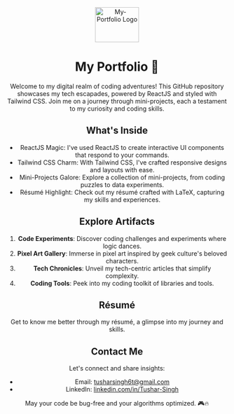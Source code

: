 <div align="center">
    <img src="https://i.postimg.cc/SxXJxSHr/android-chrome-512x512.png" alt="My-Portfolio Logo" width="100" height="80"/>

# My Portfolio 🚀

Welcome to my digital realm of coding adventures! This GitHub repository showcases my tech escapades, powered by ReactJS and styled with Tailwind CSS. Join me on a journey through mini-projects, each a testament to my curiosity and coding skills.

## What's Inside

- ReactJS Magic: I've used ReactJS to create interactive UI components that respond to your commands.
- Tailwind CSS Charm: With Tailwind CSS, I've crafted responsive designs and layouts with ease.
- Mini-Projects Galore: Explore a collection of mini-projects, from coding puzzles to data experiments.
- Résumé Highlight: Check out my résumé crafted with LaTeX, capturing my skills and experiences.

## Explore Artifacts

1. **Code Experiments**: Discover coding challenges and experiments where logic dances.
2. **Pixel Art Gallery**: Immerse in pixel art inspired by geek culture's beloved characters.
3. **Tech Chronicles**: Unveil my tech-centric articles that simplify complexity.
4. **Coding Tools**: Peek into my coding toolkit of libraries and tools.

## Résumé

Get to know me better through my résumé, a glimpse into my journey and skills.

## Contact Me

Let's connect and share insights:
- Email: [tusharsingh6t@gmail.com](mailto:tusharsingh6t@gmail.com)
- LinkedIn: [linkedin.com/in/Tushar-Singh](https://www.linkedin.com/in/tusharsingh17/)

May your code be bug-free and your algorithms optimized. 🎮🔥
</div>
